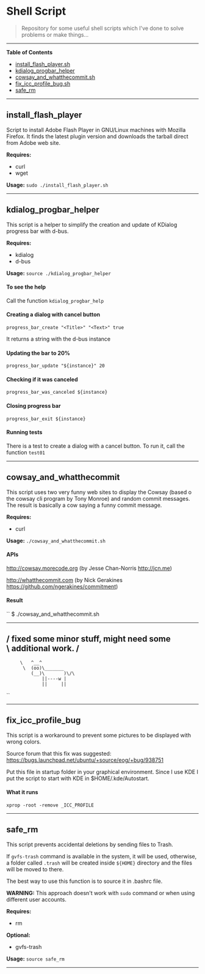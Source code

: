 # Shell Script

> Repository for some useful shell scripts which I've done to solve problems or make things...

---
**Table of Contents**  

- [install_flash_player.sh](#install_flash_player)
- [kdialog_progbar_helper](#kdialog_progbar_helper)
- [cowsay_and_whatthecommit.sh](#cowsay_and_whatthecommit)
- [fix_icc_profile_bug.sh](#fix_icc_profile_bug)
- [safe_rm](#safe_rm)



---
## install_flash_player
Script to install Adobe Flash Player in GNU/Linux machines with Mozilla Firefox. It finds the latest plugin version and downloads the tarball direct from Adobe web site.

**Requires:**
* curl
* wget

**Usage:** `sudo ./install_flash_player.sh`

---

## kdialog_progbar_helper
This script is a helper to simplify the creation and update of KDialog progress bar with d-bus.

**Requires:**
* kdialog
* d-bus


**Usage:** `source ./kdialog_progbar_helper`

#### To see the help

Call the function `kdialog_progbar_help`


#### Creating a dialog with cancel button
`progress_bar_create "<Title>" "<Text>" true`

It returns a string with the d-bus instance


#### Updating the bar to 20%
`progress_bar_update "${instance}" 20`

#### Checking if it was canceled
`progress_bar_was_canceled ${instance}`

#### Closing progress bar
`progress_bar_exit ${instance}`

#### Running tests
There is a test to create a dialog with a cancel button. To run it, call the function `test01`

---


## cowsay_and_whatthecommit

This script uses two very funny web sites to display the Cowsay (based o the cowsay cli program by Tony Monroe) and random commit messages. The result is basically a cow saying a funny commit message.

**Requires:**
* curl

**Usage:** `./cowsay_and_whatthecommit.sh`


#### APIs

http://cowsay.morecode.org (by Jesse Chan-Norris <http://jcn.me>)

http://whatthecommit.com (by Nick Gerakines <https://github.com/ngerakines/commitment>)


#### Result
``
$ ./cowsay_and_whatthecommit.sh
  _______________________________________
/ fixed some minor stuff, might need some \
\ additional work.                        /
  ---------------------------------------
         \   ^__^ 
          \  (oo)\_______
             (__)\       )\/\
                 ||----w |
                 ||     ||
    
``

---
## fix_icc_profile_bug
This script is a workaround to prevent some pictures to be displayed with wrong colors. 

Source forum that this fix was suggested: https://bugs.launchpad.net/ubuntu/+source/eog/+bug/938751

Put this file in startup folder in your graphical environment. Since I use KDE I put the script to start with KDE in $HOME/.kde/Autostart.

#### What it runs
`xprop -root -remove _ICC_PROFILE`

---

## safe_rm
 This script prevents accidental deletions by sending files to Trash.
 
 If `gvfs-trash` command is available in the system, it will be used, otherwise, a folder called `.trash` will be created inside `${HOME}` directory and the files will be moved to there.

 The best way to use this function is to source it in .bashrc file.
 
**WARNING:** This approach doesn't work with `sudo` command or when using different user accounts.
 
**Requires:**
* rm

**Optional:**
* gvfs-trash

**Usage:** `source safe_rm`

---